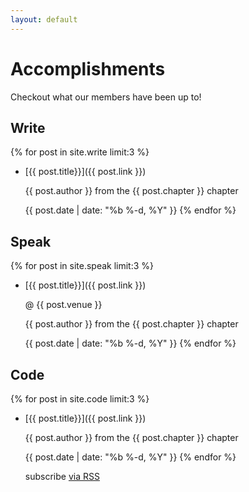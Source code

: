 ```yaml
---
layout: default
---
```


# Accomplishments
Checkout what our members have been up to!

## Write
{% for post in site.write limit:3 %}
* [{{ post.title}}]({{ post.link }})

    {{ post.author }} from the {{ post.chapter }} chapter

    {{ post.date | date: "%b %-d, %Y" }}
{% endfor %}

## Speak
{% for post in site.speak limit:3 %}
* [{{ post.title}}]({{ post.link }})

    @ {{ post.venue }}

    {{ post.author }} from the {{ post.chapter }} chapter

    {{ post.date | date: "%b %-d, %Y" }}
{% endfor %}

## Code
{% for post in site.code limit:3 %}
* [{{ post.title}}]({{ post.link }})

    {{ post.author }} from the {{ post.chapter }} chapter

    {{ post.date | date: "%b %-d, %Y" }}
{% endfor %}
  <p class="rss-subscribe">subscribe <a href="{{ "/feed.xml" | prepend: site.baseurl }}">via RSS</a></p>
